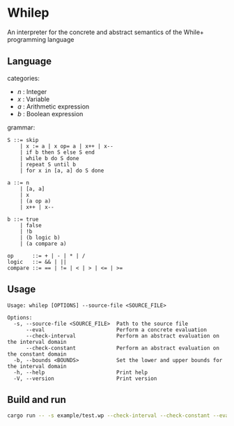 # Whilep

An interpreter for the concrete and abstract semantics of the While+ programming language

## Language

categories:
* *n* : Integer
* *x* : Variable
* *a* : Arithmetic expression
* *b* : Boolean expression

grammar:
```antlr
S ::= skip
    | x := a | x op= a | x++ | x--
    | if b then S else S end
    | while b do S done
    | repeat S until b
    | for x in [a, a] do S done

a ::= n
    | [a, a]
    | x
    | (a op a)
    | x++ | x--

b ::= true
    | false
    | !b
    | (b logic b)
    | (a compare a)

op      ::= + | - | * | /
logic   ::= && | ||
compare ::= == | != | < | > | <= | >=
```

## Usage

```
Usage: whilep [OPTIONS] --source-file <SOURCE_FILE>

Options:
  -s, --source-file <SOURCE_FILE>  Path to the source file
      --eval                       Perform a concrete evaluation
      --check-interval             Perform an abstract evaluation on the interval domain
      --check-constant             Perform an abstract evaluation on the constant domain
  -b, --bounds <BOUNDS>            Set the lower and upper bounds for the interval domain
  -h, --help                       Print help
  -V, --version                    Print version
  ```
## Build and run

```sh
cargo run -- -s example/test.wp --check-interval --check-constant --eval
```
